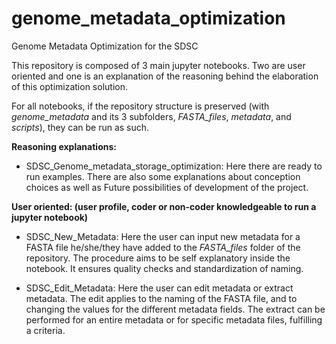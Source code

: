 # genome_metadata_optimization
Genome Metadata Optimization for the SDSC

This repository is composed of 3 main jupyter notebooks. Two are user oriented and one is an explanation of the reasoning behind the elaboration of this optimization solution.

For all notebooks, if the repository structure is preserved (with *genome_metadata* and its 3 subfolders, *FASTA_files*, *metadata*, and *scripts*), they can be run as such.

**Reasoning explanations:** 
- SDSC_Genome_metadata_storage_optimization:
Here there are ready to run examples. There are also some explanations about conception choices as well as Future possibilities of development of the project.

**User oriented: (user profile, coder or non-coder knowledgeable to run a jupyter notebook)**
- SDSC_New_Metadata:
Here the user can input new metadata for a FASTA file he/she/they have added to the *FASTA_files* folder of the repository. The procedure aims to be self explanatory inside the notebook. It ensures quality checks and standardization of naming.

- SDSC_Edit_Metadata:
Here the user can edit metadata or extract metadata. The edit applies to the naming of the FASTA file, and to changing the values for the different metadata fields. The extract can be performed for an entire metadata or for specific metadata files, fulfilling a criteria. 


